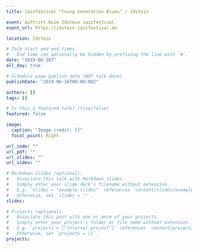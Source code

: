 ```yaml
---
title: Jazzfestival "Young Generation Blues" / Idstein

event: Auftritt beim Idstein Jazzfestival
event_url: https://idstein-jazzfestival.de

location: Idstein

# Talk start and end times.
#   End time can optionally be hidden by prefixing the line with `#`.
date: "2019-06-16T"
all_day: true

# Schedule page publish date (NOT talk date).
publishDate: "2019-06-16T00:00:00Z"

authors: []
tags: []

# Is this a featured talk? (true/false)
featured: false

image:
  caption: "Image credit: []"
  focal_point: Right

url_code: ""
url_pdf: ""
url_slides: ""
url_video: ""

# Markdown Slides (optional).
#   Associate this talk with Markdown slides.
#   Simply enter your slide deck's filename without extension.
#   E.g. `slides = "example-slides"` references `content/slides/example-slides.md`.
#   Otherwise, set `slides = ""`.
slides:

# Projects (optional).
#   Associate this post with one or more of your projects.
#   Simply enter your project's folder or file name without extension.
#   E.g. `projects = ["internal-project"]` references `content/project/deep-learning/index.md`.
#   Otherwise, set `projects = []`.
projects:
---
```


